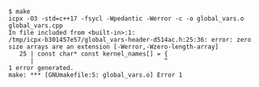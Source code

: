
    $ make
    icpx -O3 -std=c++17 -fsycl -Wpedantic -Werror -c -o global_vars.o global_vars.cpp
    In file included from <built-in>:1:
    /tmp/icpx-b301457e57/global_vars-header-d514ac.h:25:36: error: zero size arrays are an extension [-Werror,-Wzero-length-array]
       25 | const char* const kernel_names[] = {
          |                                    ^
    1 error generated.
    make: *** [GNUmakefile:5: global_vars.o] Error 1
